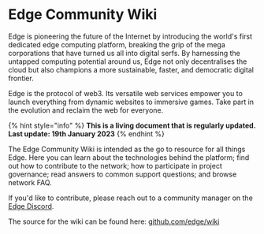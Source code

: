 # Edge Community Wiki

Edge is pioneering the future of the Internet by introducing the world's first dedicated edge computing platform, breaking the grip of the mega corporations that have turned us all into digital serfs. By harnessing the untapped computing potential around us, Edge not only decentralises the cloud but also champions a more sustainable, faster, and democratic digital frontier.

Edge is the protocol of web3. Its versatile web services empower you to launch everything from dynamic websites to immersive games. Take part in the evolution and reclaim the web for everyone.

{% hint style="info" %}
**This is a living document that is regularly updated. Last update: 19th January 2023**
{% endhint %}

The Edge Community Wiki is intended as the go to resource for all things Edge. Here you can learn about the technologies behind the platform; find out how to contribute to the network; how to participate in project governance; read answers to common support questions; and browse network FAQ.

If you'd like to contribute, please reach out to a community manager on the [Edge Discord](https://discord.gg/edge-network).

The source for the wiki can be found here: [github.com/edge/wiki](https://github.com/edge/wiki)
